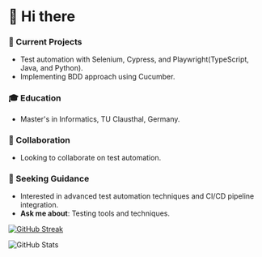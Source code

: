 # 👋 Hi there

### 🔭 Current Projects
- Test automation with Selenium, Cypress, and Playwright(TypeScript, Java, and Python).
- Implementing BDD approach using Cucumber.

### 🎓 Education
- Master's in Informatics, TU Clausthal, Germany.

### 🤝 Collaboration
- Looking to collaborate on test automation.

### 🤔 Seeking Guidance
- Interested in advanced test automation techniques and CI/CD pipeline integration.
- **Ask me about**: Testing tools and techniques.


[![GitHub Streak](https://streak-stats.demolab.com?user=mib-coding&theme=whatsapp-dark2&card_width=467)](https://git.io/streak-stats)

![GitHub Stats](https://github-readme-stats.vercel.app/api?username=mib-coding&show_icons=true&bg_color=000000&title_color=00BFFF&text_color=25D366&icon_color=D3D3D3)
